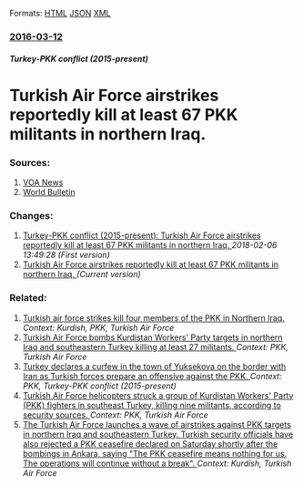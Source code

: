 
Formats: [HTML](/news/2016/03/12/turkish-air-force-airstrikes-reportedly-kill-at-least-67-pkk-militants-in-northern-iraq.html)  [JSON](/news/2016/03/12/turkish-air-force-airstrikes-reportedly-kill-at-least-67-pkk-militants-in-northern-iraq.json)  [XML](/news/2016/03/12/turkish-air-force-airstrikes-reportedly-kill-at-least-67-pkk-militants-in-northern-iraq.xml)  

### [2016-03-12](/news/2016/03/12/index.md)

##### Turkey-PKK conflict (2015-present)
# Turkish Air Force airstrikes reportedly kill at least 67 PKK militants in northern Iraq. 




### Sources:

1. [VOA News](http://www.voanews.com/content/turkish-air-strikes-kill-kurdish-militants-in-iraq/3233119.html)
2. [World Bulletin](http://www.worldbulletin.net/world/170394/six-killed-in-italian-alps-avalanche)

### Changes:

1. [Turkey-PKK conflict (2015-present): Turkish Air Force airstrikes reportedly kill at least 67 PKK militants in northern Iraq. ](/news/2016/03/12/turkey-pkk-conflict-2015-present-turkish-air-force-airstrikes-reportedly-kill-at-least-67-pkk-militants-in-northern-iraq.md) _2018-02-06 13:49:28 (First version)_
1. [Turkish Air Force airstrikes reportedly kill at least 67 PKK militants in northern Iraq. ](/news/2016/03/12/turkish-air-force-airstrikes-reportedly-kill-at-least-67-pkk-militants-in-northern-iraq.md) _(Current version)_

### Related:

1. [Turkish air force strikes kill four members of the PKK in Northern Iraq. ](/news/2011/09/5/turkish-air-force-strikes-kill-four-members-of-the-pkk-in-northern-iraq.md) _Context: Kurdish, PKK, Turkish Air Force_
2. [Turkish Air Force bombs Kurdistan Workers' Party targets in northern Iraq and southeastern Turkey killing at least 27 militants. ](/news/2016/06/5/turkish-air-force-bombs-kurdistan-workers-party-targets-in-northern-iraq-and-southeastern-turkey-killing-at-least-27-militants.md) _Context: PKK, Turkish Air Force_
3. [Turkey declares a curfew in the town of Yuksekova on the border with Iran as Turkish forces prepare an offensive against the PKK. ](/news/2016/03/13/turkey-declares-a-curfew-in-the-town-of-ya1-4ksekova-on-the-border-with-iran-as-turkish-forces-prepare-an-offensive-against-the-pkk.md) _Context: PKK, Turkey-PKK conflict (2015-present)_
4. [Turkish Air Force helicopters struck a group of Kurdistan Workers' Party (PKK) fighters in southeast Turkey, killing nine militants, according to security sources. ](/news/2016/02/24/turkish-air-force-helicopters-struck-a-group-of-kurdistan-workers-party-pkk-fighters-in-southeast-turkey-killing-nine-militants-accordi.md) _Context: PKK, Turkish Air Force_
5. [The Turkish Air Force launches a wave of airstrikes against PKK targets in northern Iraq and southeastern Turkey. Turkish security officials have also rejected a PKK ceasefire declared on Saturday shortly after the bombings in Ankara, saying "The PKK ceasefire means nothing for us. The operations will continue without a break". ](/news/2015/10/11/the-turkish-air-force-launches-a-wave-of-airstrikes-against-pkk-targets-in-northern-iraq-and-southeastern-turkey-turkish-security-officials.md) _Context: Kurdish, Turkish Air Force_
